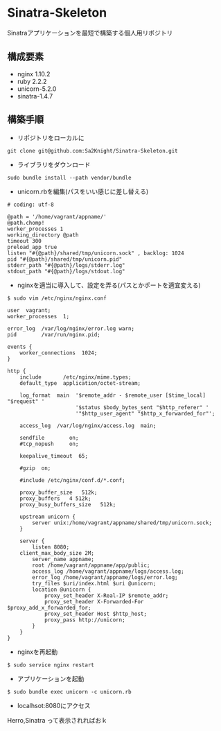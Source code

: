 # Sinatra-Skeleton
Sinatraアプリケーションを最短で構築する個人用リポジトリ

## 構成要素

* nginx 1.10.2
* ruby 2.2.2
* unicorn-5.2.0
* sinatra-1.4.7

## 構築手順

* リポジトリをローカルに
```
git clone git@github.com:Sa2Knight/Sinatra-Skeleton.git
```

* ライブラリをダウンロード
```
sudo bundle install --path vendor/bundle
```

* unicorn.rbを編集(パスをいい感じに差し替える)
```
# coding: utf-8

@path = '/home/vagrant/appname/'
@path.chomp!
worker_processes 1
working_directory @path
timeout 300
preload_app true
listen "#{@path}/shared/tmp/unicorn.sock" , backlog: 1024
pid "#{@path}/shared/tmp/unicorn.pid"
stderr_path "#{@path}/logs/stderr.log"
stdout_path "#{@path}/logs/stdout.log"
```

* nginxを適当に導入して、設定を弄る(パスとかポートを適宜変える)
```
$ sudo vim /etc/nginx/nginx.conf

user  vagrant;
worker_processes  1;

error_log  /var/log/nginx/error.log warn;
pid        /var/run/nginx.pid;

events {
    worker_connections  1024;
}

http {
    include       /etc/nginx/mime.types;
    default_type  application/octet-stream;

    log_format  main  '$remote_addr - $remote_user [$time_local] "$request" '
                      '$status $body_bytes_sent "$http_referer" '
                      '"$http_user_agent" "$http_x_forwarded_for"';

    access_log  /var/log/nginx/access.log  main;

    sendfile        on;
    #tcp_nopush     on;

    keepalive_timeout  65;

    #gzip  on;

    #include /etc/nginx/conf.d/*.conf;

    proxy_buffer_size   512k;
    proxy_buffers   4 512k;
    proxy_busy_buffers_size   512k;

    upstream unicorn {
        server unix:/home/vagrant/appname/shared/tmp/unicorn.sock;
    }

    server {
        listen 8080;
	client_max_body_size 2M;
        server_name appname;
        root /home/vagrant/appname/app/public;
        access_log /home/vagrant/appname/logs/access.log;
        error_log /home/vagrant/appname/logs/error.log;
        try_files $uri/index.html $uri @unicorn;
        location @unicorn {
            proxy_set_header X-Real-IP $remote_addr;
            proxy_set_header X-Forwarded-For $proxy_add_x_forwarded_for;
            proxy_set_header Host $http_host;
            proxy_pass http://unicorn;
        }
    }
}
```

* nginxを再起動
```
$ sudo service nginx restart
```

* アプリケーションを起動
```
$ sudo bundle exec unicorn -c unicorn.rb
```

* localhsot:8080にアクセス

Herro,Sinatra
って表示されればおｋ
